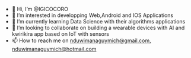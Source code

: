 - 👋 Hi, I’m @IGICOCORO
- 👀 I’m interested in developping Web,Android and IOS Applications 
- 🌱 I’m currently learning Data Science with their algorithms applications
- 💞️ I’m looking to collaborate on building a wearable devices with AI and kwirikira app based on IoT with sensors
- 📫 How to reach me on nduwimanaguymich@gmail.com, nduwimanaguymich@hotmail.com

<!---
IGICOCORO/IGICOCORO is a ✨ special ✨ repository because its `README.md` (this file) appears on your GitHub profile.
You can click the Preview link to take a look at your changes.
--->
